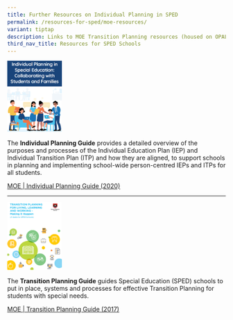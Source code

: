 ```yaml
---
title: Further Resources on Individual Planning in SPED
permalink: /resources-for-sped/moe-resources/
variant: tiptap
description: Links to MOE Transition Planning resources (housed on OPAL)
third_nav_title: Resources for SPED Schools
---
```

<p></p>
<div class="isomer-image-wrapper">
<img style="width: 25%;" height="auto" width="100%" alt="" src="/images/individual_planning_guide.png">
</div>
<p>The <strong>Individual Planning Guide</strong> provides a detailed overview
of the purposes and processes of the Individual Education Plan (IEP) and
Individual Transition Plan (ITP) and how they are aligned, to support schools
in planning and implementing school-wide person-centred IEPs and ITPs for
all students.&nbsp;</p>
<p><a href="/files/Resources for SPED Schools/MOE Resources/MOE_Individual_Planning_Guide__2020___compressed_.pdf" class="Hyperlink SCXW253498063 BCX8" rel="noreferrer noopener" target="_blank"><u>MOE | Individual Planning Guide (2020)</u></a>&nbsp;</p>
<hr>
<p></p>
<div class="isomer-image-wrapper">
<img style="width: 25%;" height="auto" width="100%" alt="" src="/images/transition_planning_guide.png">
</div>
<p>The <strong>Transition Planning Guide</strong> guides Special Education
(SPED) schools to put in place, systems and processes for effective Transition
Planning for students with special needs.&nbsp;</p>
<p><a href="/files/Resources for SPED Schools/MOE Resources/MOE_Transition_Planning_Guide__2017_.pdf" class="Hyperlink SCXW16098627 BCX8" rel="noreferrer noopener" target="_blank"><u>MOE | Transition Planning Guide (2017)</u></a>&nbsp;</p>